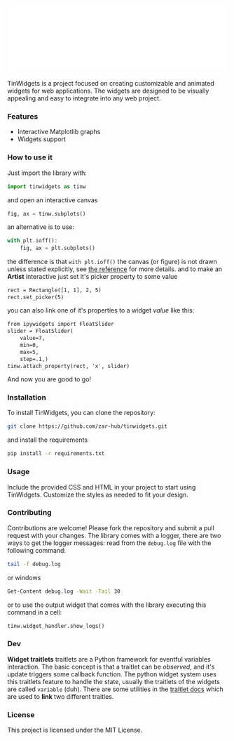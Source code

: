 <div style="margin: 0px">
		<img src="media/header.svg" />
</div>

TinWidgets is a project focused on creating customizable and animated widgets for web applications. The widgets are designed to be visually appealing and easy to integrate into any web project.

### Features
- Interactive Matplotlib graphs
- Widgets support

### How to use it
Just import the library with:
```python
import tinwidgets as tinw
```
and open an interactive canvas
```python
fig, ax = tinw.subplots()
```
an alternative is to use:
```python 
with plt.ioff():
	fig, ax = plt.subplots()
```
the difference is that `with plt.ioff()` the canvas (or figure) is not drawn unless stated explicitly, see [the reference](https://matplotlib.org/stable/api/_as_gen/matplotlib.pyplot.isinteractive.html#matplotlib.pyplot.isinteractive) for more details.
and to make an **Artist** interactive just
set it's picker property to some value
```pyhton
rect = Rectangle([1, 1], 2, 5)
rect.set_picker(5)
```
you can also link one of it's properties to a widget *value* like this:
```pyhton
from ipywidgets import FloatSlider 
slider = FloatSlider(
    value=7,
    min=0,
    max=5,
    step=.1,)
tinw.attach_property(rect, 'x', slider)
```
And now you are good to go!

### Installation

To install TinWidgets, you can clone the repository:

```bash
git clone https://github.com/zar-hub/tinwidgets.git
```

and install the requirements

```bash
pip install -r requirements.txt
```

### Usage

Include the provided CSS and HTML in your project to start using TinWidgets. Customize the styles as needed to fit your design.

### Contributing

Contributions are welcome! Please fork the repository and submit a pull request with your changes.
The library comes with a logger, there are two ways to get the logger messages:
read from the ```debug.log``` file with the following command:
```bash
tail -f debug.log
```
or windows
```bash
Get-Content debug.log -Wait -Tail 30
```
or to use the output widget that comes with the library executing this command in a cell:
```python
tinw.widget_handler.show_logs()
```
### Dev
**Widget traitlets** traitlets are a Python framework for eventful variables interaction.
The basic concept is that a traitlet can be *observed*, and it's update triggers some callback function.
The python widget system uses this traitlets feature to handle the state, usually the traitlets of the widgets are called `variable` (duh).
There are some utilities in the [traitlet docs](https://www.google.com/search?client=firefox-b-d&q=zen+copy+url+shortcuop)
which are used to **link** two different traitles. 

### License

This project is licensed under the MIT License.